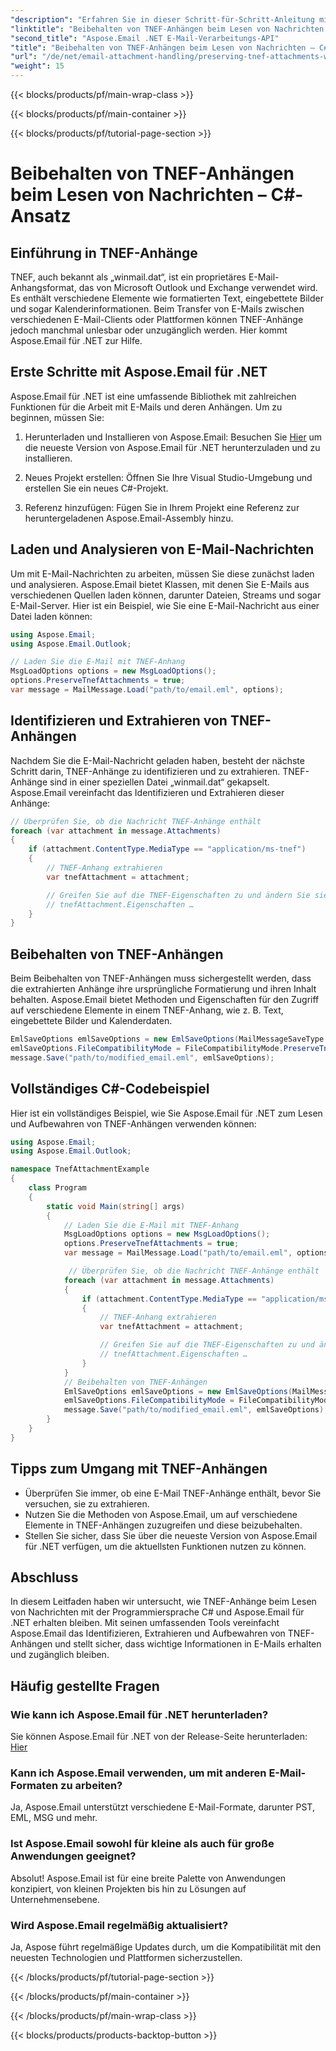 ```yaml
---
"description": "Erfahren Sie in dieser Schritt-für-Schritt-Anleitung mit Quellcode, wie Sie TNEF-Anhänge mit Aspose.Email für .NET aufbewahren."
"linktitle": "Beibehalten von TNEF-Anhängen beim Lesen von Nachrichten – C#-Ansatz"
"second_title": "Aspose.Email .NET E-Mail-Verarbeitungs-API"
"title": "Beibehalten von TNEF-Anhängen beim Lesen von Nachrichten – C#-Ansatz"
"url": "/de/net/email-attachment-handling/preserving-tnef-attachments-when-reading-messages-csharp-approach/"
"weight": 15
---
```


{{< blocks/products/pf/main-wrap-class >}}

{{< blocks/products/pf/main-container >}}

{{< blocks/products/pf/tutorial-page-section >}}

# Beibehalten von TNEF-Anhängen beim Lesen von Nachrichten – C#-Ansatz


## Einführung in TNEF-Anhänge

TNEF, auch bekannt als „winmail.dat“, ist ein proprietäres E-Mail-Anhangsformat, das von Microsoft Outlook und Exchange verwendet wird. Es enthält verschiedene Elemente wie formatierten Text, eingebettete Bilder und sogar Kalenderinformationen. Beim Transfer von E-Mails zwischen verschiedenen E-Mail-Clients oder Plattformen können TNEF-Anhänge jedoch manchmal unlesbar oder unzugänglich werden. Hier kommt Aspose.Email für .NET zur Hilfe.

## Erste Schritte mit Aspose.Email für .NET

Aspose.Email für .NET ist eine umfassende Bibliothek mit zahlreichen Funktionen für die Arbeit mit E-Mails und deren Anhängen. Um zu beginnen, müssen Sie:

1. Herunterladen und Installieren von Aspose.Email: Besuchen Sie [Hier](https://releases.aspose.com/email/net) um die neueste Version von Aspose.Email für .NET herunterzuladen und zu installieren.

2. Neues Projekt erstellen: Öffnen Sie Ihre Visual Studio-Umgebung und erstellen Sie ein neues C#-Projekt.

3. Referenz hinzufügen: Fügen Sie in Ihrem Projekt eine Referenz zur heruntergeladenen Aspose.Email-Assembly hinzu.

## Laden und Analysieren von E-Mail-Nachrichten

Um mit E-Mail-Nachrichten zu arbeiten, müssen Sie diese zunächst laden und analysieren. Aspose.Email bietet Klassen, mit denen Sie E-Mails aus verschiedenen Quellen laden können, darunter Dateien, Streams und sogar E-Mail-Server. Hier ist ein Beispiel, wie Sie eine E-Mail-Nachricht aus einer Datei laden können:

```csharp
using Aspose.Email;
using Aspose.Email.Outlook;

// Laden Sie die E-Mail mit TNEF-Anhang
MsgLoadOptions options = new MsgLoadOptions();
options.PreserveTnefAttachments = true;
var message = MailMessage.Load("path/to/email.eml", options);
```

## Identifizieren und Extrahieren von TNEF-Anhängen

Nachdem Sie die E-Mail-Nachricht geladen haben, besteht der nächste Schritt darin, TNEF-Anhänge zu identifizieren und zu extrahieren. TNEF-Anhänge sind in einer speziellen Datei „winmail.dat“ gekapselt. Aspose.Email vereinfacht das Identifizieren und Extrahieren dieser Anhänge:

```csharp
// Überprüfen Sie, ob die Nachricht TNEF-Anhänge enthält
foreach (var attachment in message.Attachments)
{
    if (attachment.ContentType.MediaType == "application/ms-tnef")
    {
        // TNEF-Anhang extrahieren
        var tnefAttachment = attachment;

        // Greifen Sie auf die TNEF-Eigenschaften zu und ändern Sie sie bei Bedarf
        // tnefAttachment.Eigenschaften …
    }
}
```

## Beibehalten von TNEF-Anhängen

Beim Beibehalten von TNEF-Anhängen muss sichergestellt werden, dass die extrahierten Anhänge ihre ursprüngliche Formatierung und ihren Inhalt behalten. Aspose.Email bietet Methoden und Eigenschaften für den Zugriff auf verschiedene Elemente in einem TNEF-Anhang, wie z. B. Text, eingebettete Bilder und Kalenderdaten.

```csharp
EmlSaveOptions emlSaveOptions = new EmlSaveOptions(MailMessageSaveType.EmlFormat);
emlSaveOptions.FileCompatibilityMode = FileCompatibilityMode.PreserveTnefAttachments;
message.Save("path/to/modified_email.eml", emlSaveOptions);
```

## Vollständiges C#-Codebeispiel

Hier ist ein vollständiges Beispiel, wie Sie Aspose.Email für .NET zum Lesen und Aufbewahren von TNEF-Anhängen verwenden können:

```csharp
using Aspose.Email;
using Aspose.Email.Outlook;

namespace TnefAttachmentExample
{
    class Program
    {
        static void Main(string[] args)
        {
            // Laden Sie die E-Mail mit TNEF-Anhang
			MsgLoadOptions options = new MsgLoadOptions();
			options.PreserveTnefAttachments = true;
			var message = MailMessage.Load("path/to/email.eml", options);

			 // Überprüfen Sie, ob die Nachricht TNEF-Anhänge enthält
			foreach (var attachment in message.Attachments)
			{
				if (attachment.ContentType.MediaType == "application/ms-tnef")
				{
					// TNEF-Anhang extrahieren
					var tnefAttachment = attachment;

					// Greifen Sie auf die TNEF-Eigenschaften zu und ändern Sie sie bei Bedarf
					// tnefAttachment.Eigenschaften …
				}
			}
			// Beibehalten von TNEF-Anhängen	
			EmlSaveOptions emlSaveOptions = new EmlSaveOptions(MailMessageSaveType.EmlFormat);
			emlSaveOptions.FileCompatibilityMode = FileCompatibilityMode.PreserveTnefAttachments;
			message.Save("path/to/modified_email.eml", emlSaveOptions);
        }
    }
}
```

## Tipps zum Umgang mit TNEF-Anhängen

- Überprüfen Sie immer, ob eine E-Mail TNEF-Anhänge enthält, bevor Sie versuchen, sie zu extrahieren.
- Nutzen Sie die Methoden von Aspose.Email, um auf verschiedene Elemente in TNEF-Anhängen zuzugreifen und diese beizubehalten.
- Stellen Sie sicher, dass Sie über die neueste Version von Aspose.Email für .NET verfügen, um die aktuellsten Funktionen nutzen zu können.

## Abschluss

In diesem Leitfaden haben wir untersucht, wie TNEF-Anhänge beim Lesen von Nachrichten mit der Programmiersprache C# und Aspose.Email für .NET erhalten bleiben. Mit seinen umfassenden Tools vereinfacht Aspose.Email das Identifizieren, Extrahieren und Aufbewahren von TNEF-Anhängen und stellt sicher, dass wichtige Informationen in E-Mails erhalten und zugänglich bleiben.

## Häufig gestellte Fragen

### Wie kann ich Aspose.Email für .NET herunterladen?

Sie können Aspose.Email für .NET von der Release-Seite herunterladen: [Hier](https://releases.aspose.com/email/net)

### Kann ich Aspose.Email verwenden, um mit anderen E-Mail-Formaten zu arbeiten?

Ja, Aspose.Email unterstützt verschiedene E-Mail-Formate, darunter PST, EML, MSG und mehr.

### Ist Aspose.Email sowohl für kleine als auch für große Anwendungen geeignet?

Absolut! Aspose.Email ist für eine breite Palette von Anwendungen konzipiert, von kleinen Projekten bis hin zu Lösungen auf Unternehmensebene.

### Wird Aspose.Email regelmäßig aktualisiert?

Ja, Aspose führt regelmäßige Updates durch, um die Kompatibilität mit den neuesten Technologien und Plattformen sicherzustellen.

{{< /blocks/products/pf/tutorial-page-section >}}

{{< /blocks/products/pf/main-container >}}

{{< /blocks/products/pf/main-wrap-class >}}

{{< blocks/products/products-backtop-button >}}